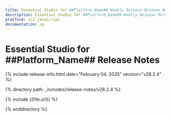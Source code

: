 ```yaml
---
title: Essential Studio for ##Platform_Name## Weekly Release Release Notes  
description: Essential Studio for ##Platform_Name## Weekly Release Release Notes  
platform: ej2-javascript
documentation: ug
---
```


# Essential Studio for ##Platform_Name##  Release Notes  

{% include release-info.html date="February 04, 2025"  version="v28.2.4" %}

{% directory path: _includes/release-notes/v28.2.4 %}

{% include {{file.url}} %}

{% enddirectory %}